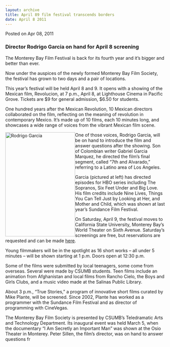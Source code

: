 ```yaml
---
layout: archive
title: April 89 film festival transcends borders
date: April 8 2011
---
```





<span class="date">Posted on Apr 08, 2011    </span>
<h3>Director Rodrigo Garcia on hand for April 8 screening</h3>
<p>The Monterey Bay Film Festival is back for its fourth year and
it&#x2019;s bigger and better than ever.</p>
<p>Now under the auspices of the newly formed Monterey Bay Film
Society, the festival has grown to two days and a pair of
locations.</p>
<p>This year&#x2019;s festival will be held April 8 and 9. It opens with a
showing of the Mexican film, Revolucion, at 7 p.m., April 8, at
Lighthouse Cinema in Pacific Grove. Tickets are $9 for general
admission, $6.50 for students.</p>
<p>One hundred years after the Mexican Revolution, 10 Mexican
directors collaborated on the film, reflecting on the meaning of
revolution in contemporary Mexico. It&#x2019;s made up of 10 films, each
10 minutes long, and showcases a wide range of voices from the
vibrant Mexican film scene.</p>
<p><img alt="Rodrigo Garcia" src="http://news.csumb.edu/sites/default/files/65/attachments/news/images/rodrigo_garcia.jpg" style="float:left; width:220px; height:329px">One of those
voices, Rodrigo Garcia, will be on hand to introduce the film and
answer questions after the showing. Son of Colombian writer Gabriel
Garcia Marquez, he directed the film&#x2019;s final segment, called &#x201C;7th
and Alvarado,&#x201D; referring to a Latino area of Los Angeles.</img></p>
<p>Garcia (pictured at left) has directed episodes for HBO series
including The Sopranos, Six Feet Under and Big Love. His film
credits include Nine Lives, Things You Can Tell Just by Looking at
Her, and Mother and Child, which was shown at last year&#x2019;s Sundance
Film Festival.</p>
<p>On Saturday, April 9, the festival moves to California State
University, Monterey Bay&#x2019;s World Theater on Sixth Avenue.
Saturday&#x2019;s screenings are free, but reservations are requested and
can be made <a href="http://rsvp.csumb.edu" rel="nofollow">here</a>.</p>
<p>Young filmmakers will be in the spotlight as 16 short works &#x2013;
all under 5 minutes &#x2013; will be shown starting at 1 p.m. Doors open
at 12:30 p.m.</p>
<p>Some of the films were submitted by local teenagers, some come
from overseas. Several were made by CSUMB students. Teen films
include an animation from Afghanistan and local films from Rancho
Cielo, the Boys and Girls Clubs, and a music video made at the
Salinas Public Library.</p>
<p>About 3 p.m., &#x201C;True Stories,&#x201D; a program of innovative short
films curated by Mike Plante, will be screened. Since 2002, Plante
has worked as a programmer with the Sundance Film Festival and as
director of programming with CineVegas.</p>
<p>The Monterey Bay Film Society is presented by CSUMB&#x2019;s
Teledramatic Arts and Technology Department. Its inaugural event
was held March 5, when the documentary &#x201C;I Am Secretly an Important
Man&#x201D; was shown at the Osio Theater in Monterey. Peter Sillen, the
film&#x2019;s director, was on hand to answer questions fr</p>